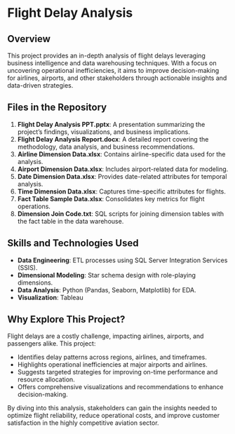 # Flight Delay Analysis

## Overview
This project provides an in-depth analysis of flight delays leveraging business intelligence and data warehousing techniques. With a focus on uncovering operational inefficiencies, it aims to improve decision-making for airlines, airports, and other stakeholders through actionable insights and data-driven strategies.

## Files in the Repository
1. **Flight Delay Analysis PPT.pptx**: A presentation summarizing the project’s findings, visualizations, and business implications.
2. **Flight Delay Analysis Report.docx**: A detailed report covering the methodology, data analysis, and business recommendations.
3. **Airline Dimension Data.xlsx**: Contains airline-specific data used for the analysis.
4. **Airport Dimension Data.xlsx**: Includes airport-related data for modeling.
5. **Date Dimension Data.xlsx**: Provides date-related attributes for temporal analysis.
6. **Time Dimension Data.xlsx**: Captures time-specific attributes for flights.
7. **Fact Table Sample Data.xlsx**: Consolidates key metrics for flight operations.
8. **Dimension Join Code.txt**: SQL scripts for joining dimension tables with the fact table in the data warehouse.

## Skills and Technologies Used
- **Data Engineering**: ETL processes using SQL Server Integration Services (SSIS).
- **Dimensional Modeling**: Star schema design with role-playing dimensions.
- **Data Analysis**: Python (Pandas, Seaborn, Matplotlib) for EDA.
- **Visualization**: Tableau

## Why Explore This Project?
Flight delays are a costly challenge, impacting airlines, airports, and passengers alike. This project:
- Identifies delay patterns across regions, airlines, and timeframes.
- Highlights operational inefficiencies at major airports and airlines.
- Suggests targeted strategies for improving on-time performance and resource allocation.
- Offers comprehensive visualizations and recommendations to enhance decision-making.

By diving into this analysis, stakeholders can gain the insights needed to optimize flight reliability, reduce operational costs, and improve customer satisfaction in the highly competitive aviation sector.


